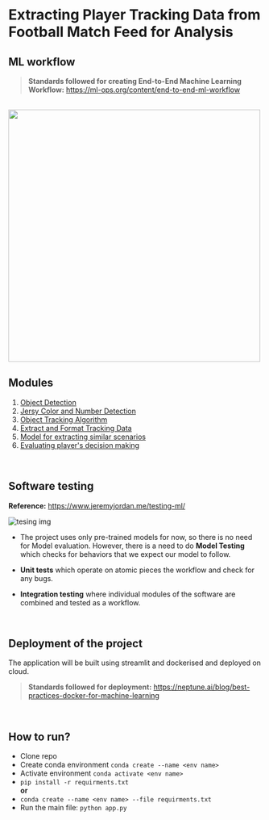 # Extracting Player Tracking Data from Football Match Feed for Analysis
## ML workflow
> **Standards followed for creating End-to-End Machine Learning Workflow:** https://ml-ops.org/content/end-to-end-ml-workflow
<br>
<img src="https://user-images.githubusercontent.com/68152189/163807378-e552e98c-b5e3-472a-965d-3a8fe5cb2255.png" width=500/>
<br>

## Modules
1. <a href="">Object Detection </a>
2. <a href="">Jersy Color and Number Detection </a>
3. <a href="src/track.py">Object Tracking Algorithm </a>
4. <a href="src/extractData.py">Extract and Format Tracking Data </a>
5. <a href="">Model for extracting similar scenarios </a>
6. <a href="">Evaluating player's decision making </a>

<br>

## Software testing
**Reference:** https://www.jeremyjordan.me/testing-ml/

![tesing img](https://www.jeremyjordan.me/content/images/size/w1000/2020/08/Group-5-1.jpg)


* The project uses only pre-trained models for now, so there is no need for Model evaluation. However, there is a need to do **Model Testing** which checks for behaviors that we expect our model to follow.
  
* **Unit tests** which operate on atomic pieces the workflow and check for any bugs.
  
* **Integration testing** where individual modules of the software are combined and tested as a workflow. 

<br>

## Deployment of the project
The application will be built using streamlit and dockerised and deployed on cloud. 
> **Standards followed for deployment:** https://neptune.ai/blog/best-practices-docker-for-machine-learning

<br>

## How to run?
* Clone repo
* Create conda environment  ```conda create --name <env name>```
* Activate environment ```conda activate <env name>```
* ```pip install -r requirments.txt``` <br> **or** <br>
*  ```conda create --name <env name> --file requirments.txt``` <br>
* Run the main file: ```python app.py```

